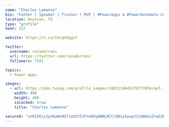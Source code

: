 ```yaml
---
name: "Charles Lamanna"
bio: "Father | Speaker | Trainer | MVP | #PowerApps & #PowerAutomate Community Super User | YouTuber Right-pointing triangle http://youtube.com/c/rezadorrani | Learn - Share - Clockwise rightwards and leftwards open circle arrows"
location: Houston, TX
type: "profile"
heat: 127

website: https://t.co/tAcqSdqguf

twitter:
  username: rezadorrani
  url: https://twitter.com/rezadorrani
  followers: 7101

topics:
  - Power Apps

images:
  - url: https://pbs.twimg.com/profile_images/1063114045270777856/qeT-jpWr_400x400.jpg
    width: 400
    height: 400
    isCached: true
    title: "Charles Lamanna"

secured: "sV61VEzxJptKwWo9G7JxO2Y53fnnHOyAWNLNlC+Q0iy4ywpJCCmNOuxZ+wG3BjM85qkHm59pTKQPsS83pEitFVF3Ml2/HXlGvimJcNxf8WbQjOng1IYYoQY1TO9Cz6z7vgPgmuN20hWZPL47N4yYHdOi21cRQhiW27tZXubyaIZ0q9uDcidG6aFDAEyeAnKnJE0UOdiMS1Nf3GyBSB41klLQPXrzt5zSEGBnWj/6MWV95KmQBqILn/G70aa8aNxVxAk2DGYq2LA4YboemDb9kfLp68DWwXHHAjk16DtzUK6pVQFm4LisNrzK99P90gnVvVW6SC29ZlHhC429cgWorqAOZ9ZRhT+7oq0iVfcYN+Q0+Ki+sFBpKU1zGO00E235L+J2sKt4yS+/hXTJiCgZiA==;HQWlh4/3afG6+5DdKG3ibw=="
---
```


